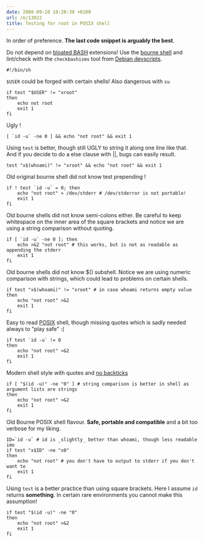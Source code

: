 ```yaml
---
date: 2008-09-10 10:20:39 +0100
url: /e/13022
title: Testing for root in POSIX shell
---
```



In order of preference. **The last code snippet is arguably the best**.

Do not depend on [bloated BASH](http://en.wikipedia.org/wiki/Bash) extensions!
Use the [bourne shell](http://en.wikipedia.org/wiki/Bourne_shell) and
lint/check with the `checkbashisms` tool from [Debian
devscripts](http://packages.qa.debian.org/d/devscripts.html).

	#!/bin/sh

`$USER` could be forged with certain shells! Also dangerous with `su`

	if test "$USER" != "xroot"
	then
		echo not root
		exit 1
	fi

Ugly !

	[ `id -u` -ne 0 ] && echo "not root" && exit 1

Using `test` is better, though still UGLY to string it along one line like that. And if you decide to do a else clause with ||, bugs can easily result.

	test "x$(whoami)" != "xroot" && echo "not root" && exit 1

Old original bourne shell did not know test prepending !

	if ! test `id -u` = 0; then
		echo "not root" > /dev/stderr # /dev/stderror is not portable!
		exit 1
	fi

Old bourne shells did not know semi-colons either. Be careful to keep
whitespace on the inner area of the square brackets and notice we are using a
string comparison without quoting.

	if [ `id -u` -ne 0 ]; then
		echo >&2 "not root" # this works, but is not as readable as appending the stderr
		exit 1
	fi

Old bourne shells did not know $() subshell. Notice we are using numeric
comparison with strings, which could lead to problems on certain shells.

	if test "x$(whoami)" != "xroot" # in case whoami returns empty value
	then
		echo "not root" >&2
		exit 1
	fi

Easy to read [POSIX](http://en.wikipedia.org/wiki/POSIX) shell, though missing quotes which is sadly needed always to "play safe" :(

	if test `id -u` != 0
	then
		echo "not root" >&2
		exit 1
	fi

Modern shell style with quotes and [no backticks](http://wooledge.org:8000/BashFAQ/082)

	if [ "$(id -u)" -ne "0" ] # string comparison is better in shell as argument lists are strings
	then
		echo "not root" >&2
		exit 1
	fi

Old Bourne POSIX shell flavour. **Safe, portable and compatible** and a bit too verbose for my liking.

	ID=`id -u` # id is _slightly_ better than whoami, though less readable imo
	if test "x$ID" -ne "x0"
	then
		echo "not root" # you don't have to output to stderr if you don't want to
		exit 1
	fi

Using `test` is a better practice than using square brackets. Here I assume
`id` returns **something**. In certain rare environments you cannot make this
assumption!

	if test "$(id -u)" -ne "0"
	then
		echo "not root" >&2
		exit 1
	fi
